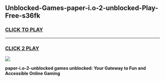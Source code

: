 
## Unblocked-Games-paper-i.o-2-unblocked-Play-Free-s36fk
<h3>
<a href="https://premium76.site?title=paper-i.o-2-unblocked&ref=21A">CLICK TO PLAY</a></h3>
<hr>

<h3>
<a href="https://premium76.site?title=paper-i.o-2-unblocked&ref=21A">CLICK 2 PLAY</a>
  
</h3>

<a href="https://premium76.site?title=paper-i.o-2-unblocked&ref=21A"><img src="https://clearcache.store/games.png"></a>


**paper-i.o-2-unblocked games unblocked: Your Gateway to Fun and Accessible Online Gaming**
